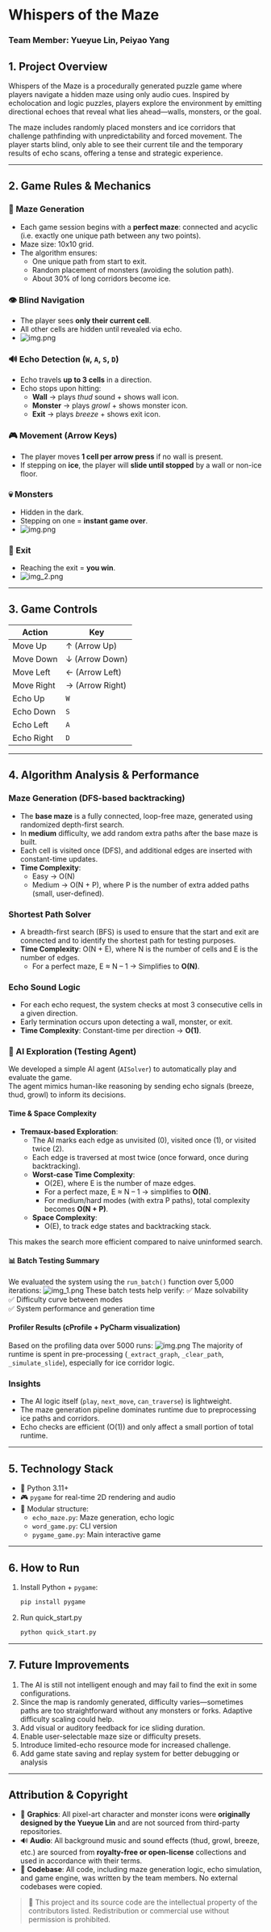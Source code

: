 # Whispers of the Maze
### Team Member: Yueyue Lin, Peiyao Yang

## 1. Project Overview
Whispers of the Maze is a procedurally generated puzzle game where players navigate a hidden maze using only audio cues. Inspired by echolocation and logic puzzles, players explore the environment by emitting directional echoes that reveal what lies ahead—walls, monsters, or the goal.

The maze includes randomly placed monsters and ice corridors that challenge pathfinding with unpredictability and forced movement. The player starts blind, only able to see their current tile and the temporary results of echo scans, offering a tense and strategic experience.

---

## 2. Game Rules & Mechanics
### 🧱 Maze Generation
- Each game session begins with a **perfect maze**: connected and acyclic (i.e. exactly one unique path between any two points).
- Maze size: 10x10 grid.
- The algorithm ensures:
  - One unique path from start to exit.
  - Random placement of monsters (avoiding the solution path).
  - About 30% of long corridors become ice.

### 👁️ Blind Navigation
- The player sees **only their current cell**.
- All other cells are hidden until revealed via echo.
- ![img.png](img/img1.png)
### 🔊 Echo Detection (`W`, `A`, `S`, `D`)
- Echo travels **up to 3 cells** in a direction.
- Echo stops upon hitting:
  - **Wall** → plays *thud* sound + shows wall icon.
  - **Monster** → plays *growl* + shows monster icon.
  - **Exit** → plays *breeze* + shows exit icon.

### 🎮 Movement (Arrow Keys)
- The player moves **1 cell per arrow press** if no wall is present.
- If stepping on **ice**, the player will **slide until stopped** by a wall or non-ice floor.

### 💀 Monsters
- Hidden in the dark.
- Stepping on one = **instant game over**.
- ![img.png](img/img.png)
### 🏁 Exit
- Reaching the exit = **you win**.
- ![img_2.png](img/img_2.png)
---
## 3. Game Controls

| Action         | Key        |
|----------------|------------|
| Move Up        | ↑ (Arrow Up) |
| Move Down      | ↓ (Arrow Down) |
| Move Left      | ← (Arrow Left) |
| Move Right     | → (Arrow Right) |
| Echo Up        | `W`        |
| Echo Down      | `S`        |
| Echo Left      | `A`        |
| Echo Right     | `D`        |

---
## 4. Algorithm Analysis & Performance

### Maze Generation (DFS-based backtracking)
- The **base maze** is a fully connected, loop-free maze, generated using randomized depth-first search.
- In **medium**  difficulty, we add random extra paths after the base maze is built.
- Each cell is visited once (DFS), and additional edges are inserted with constant-time updates.
- **Time Complexity**:
  - Easy → O(N)
  - Medium → O(N + P), where P is the number of extra added paths (small, user-defined).

### Shortest Path Solver
- A breadth-first search (BFS) is used to ensure that the start and exit are connected and to identify the shortest path for testing purposes.
- **Time Complexity**: O(N + E), where N is the number of cells and E is the number of edges.
  - For a perfect maze, E ≈ N – 1 → Simplifies to **O(N)**.

### Echo Sound Logic
- For each echo request, the system checks at most 3 consecutive cells in a given direction.
- Early termination occurs upon detecting a wall, monster, or exit.
- **Time Complexity**: Constant-time per direction → **O(1)**.

### 🤖 AI Exploration (Testing Agent)

We developed a simple AI agent (`AISolver`) to automatically play and evaluate the game.  
The agent mimics human-like reasoning by sending echo signals (breeze, thud, growl) to inform its decisions.

#### Time & Space Complexity

- **Tremaux-based Exploration**:
  - The AI marks each edge as unvisited (0), visited once (1), or visited twice (2).
  - Each edge is traversed at most twice (once forward, once during backtracking).
  - **Worst-case Time Complexity**:
    - O(2E), where E is the number of maze edges.
    - For a perfect maze, E ≈ N – 1 → simplifies to **O(N)**.
    - For medium/hard modes (with extra P paths), total complexity becomes **O(N + P)**.
  - **Space Complexity**:
    - O(E), to track edge states and backtracking stack.

This makes the search more efficient compared to naive uninformed search.


#### 📊 Batch Testing Summary

We evaluated the system using the `run_batch()` function over 5,000 iterations:
![img_1.png](img/img_1.png)
These batch tests help verify:
✅ Maze solvability  
✅ Difficulty curve between modes  
✅ System performance and generation time

#### Profiler Results (cProfile + PyCharm visualization)
Based on the profiling data over 5000 runs:
![img.png](img/img2.png)
The majority of runtime is spent in pre-processing (`_extract_graph`, `_clear_path`, `_simulate_slide`), especially for ice corridor logic.

### Insights
- The AI logic itself (`play`, `next_move`, `can_traverse`) is lightweight.
- The maze generation pipeline dominates runtime due to preprocessing ice paths and corridors.
- Echo checks are efficient (O(1)) and only affect a small portion of total runtime.


---
## 5. Technology Stack

- 🐍 Python 3.11+
- 🎮 `pygame` for real-time 2D rendering and audio
- 📁 Modular structure:
  - `echo_maze.py`: Maze generation, echo logic
  - `word_game.py`: CLI version
  - `pygame_game.py`: Main interactive game

---
## 6. How to Run

1. Install Python + `pygame`:
   ```bash
   pip install pygame
2. Run quick_start.py
    ```bash
   python quick_start.py
   
---
## 7. Future Improvements
1. The AI is still not intelligent enough and may fail to find the exit in some configurations.
2. Since the map is randomly generated, difficulty varies—sometimes paths are too straightforward without any monsters or forks. Adaptive difficulty scaling could help.
3. Add visual or auditory feedback for ice sliding duration.
4. Enable user-selectable maze size or difficulty presets.
5. Introduce limited-echo resource mode for increased challenge.
6. Add game state saving and replay system for better debugging or analysis
---
## Attribution & Copyright

- 🎨 **Graphics**: All pixel-art character and monster icons were **originally designed by the Yueyue Lin** and are not sourced from third-party repositories.
- 🔊 **Audio**: All background music and sound effects (thud, growl, breeze, etc.) are sourced from **royalty-free or open-license** collections and used in accordance with their terms.
- 🧠 **Codebase**: All code, including maze generation logic, echo simulation, and game engine, was written by the team members. No external codebases were copied. 

> 📜 This project and its source code are the intellectual property of the contributors listed. Redistribution or commercial use without permission is prohibited.
